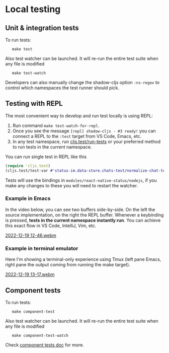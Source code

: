# Local testing

## Unit & integration tests

To run tests:

```
   make test
```



Also test watcher can be launched. It will re-run the entire test suite when any file is modified

```
   make test-watch
```

Developers can also manually change the shadow-cljs option `:ns-regex` to control which namespaces the test runner should pick. 

## Testing with REPL

The most convenient way to develop and run test locally is using REPL:

1. Run command `make test-watch-for-repl`.
3. Once you see the message `[repl] shadow-cljs - #3 ready!` you can connect a REPL to the `:test` target from VS Code, Emacs, etc.
4. In any test namespace, run [cljs.test/run-tests](https://cljs.github.io/api/cljs.test/#run-tests) or your preferred method to run tests in the current namespace.

You can run single test in REPL like this

```clojure
(require 'cljs.test)
(cljs.test/test-var #'status-im.data-store.chats-test/normalize-chat-test)
```



Tests will use the bindings in `modules/react-native-status/nodejs`, if you make any changes to these you will need to restart the watcher.



### Example in Emacs

In the video below, you can see two buffers side-by-side. On the left the source implementation, on the right the REPL buffer. Whenever a keybinding is pressed, **tests in the current namespace instantly run**. You can achieve this exact flow in VS Code, IntelliJ, Vim, etc.

[2022-12-19 12-46.webm](https://user-images.githubusercontent.com/46027/208465927-4ad9a935-5494-45e7-85b0-8134dc32d1a1.webm)

### Example in terminal emulator

Here I'm showing a terminal-only experience using Tmux (left pane Emacs, right pane the output coming from running the make target).

[2022-12-19 13-17.webm](https://user-images.githubusercontent.com/46027/208471199-1909c446-c82d-42a0-9350-0c15ca562713.webm)

## Component tests

To run tests:

```
   make component-test
```

Also test watcher can be launched. It will re-run the entire test suite when any file is modified

```
   make component-test-watch
```

Check [component tests doc](./component-tests-overview.md) for more.
